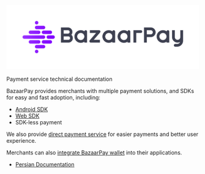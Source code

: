 <p align="center">
  <img src="./pictures/bazaar-pay-logo-english.png" alt="bazaar-pay"/>
</p>

Payment service technical documentation

BazaarPay provides merchants with multiple payment solutions, and SDKs for easy and fast adoption, including:

- [Android SDK](https://github.com/cafebazaar/BazaarPay)
- [Web SDK](https://www.npmjs.com/package/@cafebazaar/payment-sdk)
- SDK-less payment

We also provide [direct payment service](./persian/DirectPay.md) for easier payments and better user experience.

Merchants can also [integrate BazaarPay wallet](./persian/Wallet.md) into their applications.

- [Persian Documentation](./persian/README.md)
